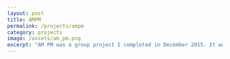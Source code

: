 ```yaml
---
layout: post
title: AMPM
permalink: /projects/ampm
category: projects
image: /assets/am_pm.png
excerpt: "AM PM was a group project I completed in December 2015. It was a project to create a site for a fake restaurant. While there is a lot I would change about it now, I enjoy looking back to see what my old projects were all about. Find it on github <a href='https://www.github.com/ndoak'>here</a>!"
---
```

